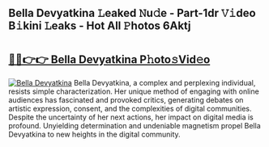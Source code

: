 ## Bella Devyatkina 𝙻eaked 𝙽u𝚍e - Part-1dr 𝚅𝚒deo B𝚒kini 𝙻eaks - Hot All 𝙿hotos 6Aktj

# <h2><a href="http://ld3gkl.urlbe.top/?page=Bella+Devyatkina">🔗🔗👉👉 Bella Devyatkina P𝚑oto𝚜Vid𝚎o</a></h2>

[![Bella Devyatkina](https://i.imgur.com/eBuTRDB.gif)](http://ld3gkl.urlbe.top/?page=Bella+Devyatkina)
Bella Devyatkina, a complex and perplexing individual, resists simple characterization. Her unique method of engaging with online audiences has fascinated and provoked critics, generating debates on artistic expression, consent, and the complexities of digital communities. Despite the uncertainty of her next actions, her impact on digital media is profound. Unyielding determination and undeniable magnetism propel Bella Devyatkina to new heights in the digital community.
